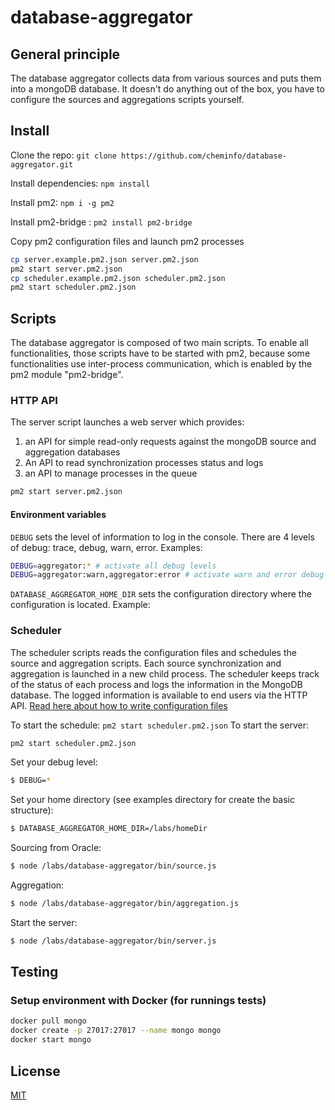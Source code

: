 # database-aggregator

## General principle

The database aggregator collects data from various sources and puts them into a mongoDB database. It doesn't do anything out of the box, you have to configure the sources and aggregations scripts yourself.

## Install

Clone the repo: `git clone https://github.com/cheminfo/database-aggregator.git`

Install dependencies: `npm install`

Install pm2: `npm i -g pm2`

Install pm2-bridge : `pm2 install pm2-bridge`

Copy pm2 configuration files and launch pm2 processes

```bash
cp server.example.pm2.json server.pm2.json
pm2 start server.pm2.json
cp scheduler.example.pm2.json scheduler.pm2.json
pm2 start scheduler.pm2.json
```

## Scripts

The database aggregator is composed of two main scripts. To enable all functionalities, those scripts have to be started with pm2, because some functionalities use inter-process communication, which is enabled by the pm2 module "pm2-bridge".

### HTTP API

The server script launches a web server which provides:

1. an API for simple read-only requests against the mongoDB source and aggregation databases
2. An API to read synchronization processes status and logs
3. an API to manage processes in the queue

```bash
pm2 start server.pm2.json
```

#### Environment variables

`DEBUG` sets the level of information to log in the console. There are 4 levels of debug: trace, debug, warn, error.
Examples:

```bash
DEBUG=aggregator:* # activate all debug levels
DEBUG=aggregator:warn,aggregator:error # activate warn and error debug levels
```

`DATABASE_AGGREGATOR_HOME_DIR` sets the configuration directory where the configuration is located. Example:

### Scheduler

The scheduler scripts reads the configuration files and schedules the source and aggregation scripts. Each source synchronization and aggregation is launched in a new child process. The scheduler keeps track of the status of each process and logs the information in the MongoDB database. The logged information is available to end users via the HTTP API. [Read here about how to write configuration files](./configuration.md)

To start the schedule: `pm2 start scheduler.pm2.json`
To start the server:

```bash
pm2 start scheduler.pm2.json
```

Set your debug level:

```bash
$ DEBUG=*
```

Set your home directory (see examples directory for create the basic structure):

```bash
$ DATABASE_AGGREGATOR_HOME_DIR=/labs/homeDir
```

Sourcing from Oracle:

```bash
$ node /labs/database-aggregator/bin/source.js
```

Aggregation:

```bash
$ node /labs/database-aggregator/bin/aggregation.js
```

Start the server:

```bash
$ node /labs/database-aggregator/bin/server.js
```

## Testing

### Setup environment with Docker (for runnings tests)

```bash
docker pull mongo
docker create -p 27017:27017 --name mongo mongo
docker start mongo
```

## License

[MIT](LICENSE)

